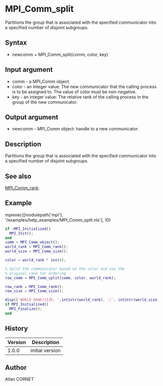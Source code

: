 

# MPI_Comm_split

Partitions the group that is associated with the specified communicator into a specified number of disjoint subgroups.

## Syntax

- newcomm = MPI_Comm_split(comm,  color, key)

## Input argument

 - comm - a MPI_Comm object.
 - color - an integer value: The new communicator that the calling process is to be assigned to. The value of color must be non-negative.
 - key - an integer value: The relative rank of the calling process in the group of the new communicator.

## Output argument

 - newcomm - MPI_Comm object:  handle to a new communicator.

## Description


  <p>Partitions the group that is associated with the specified communicator into a specified number of disjoint subgroups.</p>


## See also

[MPI_Comm_rank](MPI_Comm_rank.md).
## Example

mpiexec([modulepath('mpi'), '/examples/help_examples/MPI_Comm_split.nls'], 10)
```matlab
if ~MPI_Initialized()
  MPI_Init();
end
comm = MPI_Comm_object();
world_rank = MPI_Comm_rank();
world_size = MPI_Comm_size();

color = world_rank * inv(4);

% Split the communicator based on the color and use the
% original rank for ordering
row_comm = MPI_Comm_split(comm, color, world_rank);

row_rank = MPI_Comm_rank();
row_size = MPI_Comm_size();

disp(['WORLD RANK/SIZE: ',int2str(world_rank), '/', int2str(world_size), ' ROW RANK/SIZE: ', int2str(row_rank), '/', int2str(row_size)]);
if MPI_Initialized()
  MPI_Finalize();
end
```

## History

|Version|Description|
|------|------|
|1.0.0|initial version|


## Author

Allan CORNET




